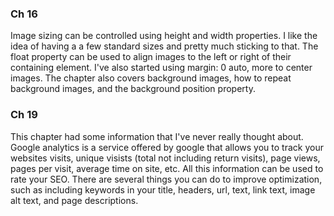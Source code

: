 ### Ch 16
Image sizing can be controlled using height and width properties. I like the idea of having a a few standard sizes and pretty much sticking to that. The float property can be used to align images to the left or right of their containing element. I've also started using margin: 0 auto, more to center images. The chapter also covers background images, how to repeat background images, and the background position property. 

### Ch 19
This chapter had some information that I've never really thought about. Google analytics is a service offered by google that allows you to track your websites visits, unique visists (total not including return visits), page views, pages per visit, average time on site, etc. All this information can be used to rate your SEO. There are several things you can do to improve optimization, such as including keywords in your title, headers, url, text, link text, image alt text, and page descriptions. 